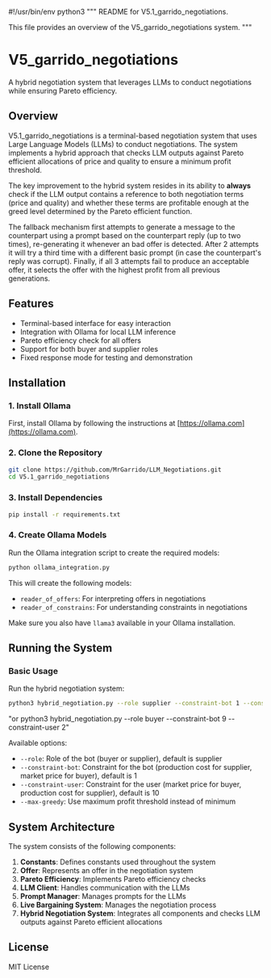 #!/usr/bin/env python3
"""
README for V5.1_garrido_negotiations.

This file provides an overview of the V5_garrido_negotiations system.
"""

# V5_garrido_negotiations

A hybrid negotiation system that leverages LLMs to conduct negotiations while ensuring Pareto efficiency.

## Overview

V5.1_garrido_negotiations is a terminal-based negotiation system that uses Large Language Models (LLMs) to conduct negotiations. The system implements a hybrid approach that checks LLM outputs against Pareto efficient allocations of price and quality to ensure a minimum profit threshold.

The key improvement to the hybrid system resides in its ability to **always** check if the LLM output contains a reference to both negotiation terms (price and quality) and whether these terms are profitable enough at the greed level determined by the Pareto efficient function.

The fallback mechanism first attempts to generate a message to the counterpart using a prompt based on the counterpart reply (up to two times), re-generating it whenever an bad offer is detected. After 2 attempts it will try a third time with a different basic prompt (in case the counterpart's reply was corrupt). Finally, if all 3 attempts fail to produce an acceptable offer, it selects the offer with the highest profit from all previous generations.

## Features

- Terminal-based interface for easy interaction
- Integration with Ollama for local LLM inference
- Pareto efficiency check for all offers
- Support for both buyer and supplier roles
- Fixed response mode for testing and demonstration

## Installation

### 1. Install Ollama

First, install Ollama by following the instructions at [https://ollama.com](https://ollama.com).

### 2. Clone the Repository

```bash
git clone https://github.com/MrGarrido/LLM_Negotiations.git
cd V5.1_garrido_negotiations
```

### 3. Install Dependencies

```bash
pip install -r requirements.txt
```

### 4. Create Ollama Models

Run the Ollama integration script to create the required models:

```bash
python ollama_integration.py
```

This will create the following models:
- `reader_of_offers`: For interpreting offers in negotiations
- `reader_of_constrains`: For understanding constraints in negotiations

Make sure you also have `llama3` available in your Ollama installation.

## Running the System

### Basic Usage

Run the hybrid negotiation system:

```bash
python3 hybrid_negotiation.py --role supplier --constraint-bot 1 --constraint-user 10
```
"or python3 hybrid_negotiation.py --role buyer --constraint-bot 9 --constraint-user 2"

Available options:
- `--role`: Role of the bot (buyer or supplier), default is supplier
- `--constraint-bot`: Constraint for the bot (production cost for supplier, market price for buyer), default is 1
- `--constraint-user`: Constraint for the user (market price for buyer, production cost for supplier), default is 10
- `--max-greedy`: Use maximum profit threshold instead of minimum

## System Architecture

The system consists of the following components:

1. **Constants**: Defines constants used throughout the system
2. **Offer**: Represents an offer in the negotiation system
3. **Pareto Efficiency**: Implements Pareto efficiency checks
4. **LLM Client**: Handles communication with the LLMs
5. **Prompt Manager**: Manages prompts for the LLMs
6. **Live Bargaining System**: Manages the negotiation process
7. **Hybrid Negotiation System**: Integrates all components and checks LLM outputs against Pareto efficient allocations

## License

MIT License
